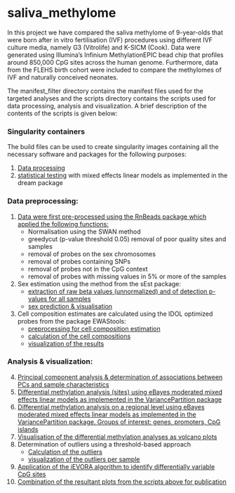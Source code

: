 # saliva_methylome

In this project we have compared the saliva methylome of 9-year-olds that were born after in vitro fertilisation (IVF) procedures using different IVF culture media, namely G3 (Vitrolife) and K-SICM (Cook). Data were generated using Illumina’s Infinium MethylationEPIC bead chip that profiles around 850,000 CpG sites across the human genome. Furthermore, data from the FLEHS birth cohort were included to compare the methylomes of IVF and naturally conceived neonates.

The manifest_filter directory contains the manifest files used for the targeted analyses and the scripts directory contains the scripts used for data processing, analysis and visualization. A brief description of the contents of the scripts is given below:

### Singularity containers
The build files can be used to create singularity images containing all the necessary software and packages for the following purposes:
1. [Data processing](scripts/RnBeadsBlood_build.txt)
2. [statistical testing](scripts/dream_build.txt) with mixed effects linear models as implemented in the dream package

### Data preprocessing:

1. [Data were first pre-processed using the RnBeads package which applied the following functions:](scripts/01_preprocessingSWAN.R)
    + Normalisation using the SWAN method  
    + greedycut (p-value threshold 0.05) removal of poor quality sites and samples
    + removal of probes on the sex chromosomes
    + removal of probes containing SNPs
    + removal of probes not in the CpG context
    + removal of probes with missing values in 5% or more of the samples
2.	Sex estimation using the method from the sEst package:
    + [extraction of raw beta values (unnormalized) and of detection p-values for all samples](scripts/02.1_preprocessingSest.R)
    + [sex prediction & visualisation](scripts/02.2_SexPredictionsEst.R)
3. Cell composition estimates are calculated using the IDOL optimized probes from the package EWAStools:
    + [preprocessing for cell composition estimation](scripts/03.1_preprocessingCellComposition.R)
    + [calculation of the cell compositions](scripts/03.2_CellCompositionEstimation.R)
    + [visualization of the results](scripts/03.3_CellCompositionVisualisation.R)

### Analysis & visualization:

4.	[Principal component analysis & determination of associations between PCs and sample characteristics](scripts/04_PCACovariates.R)
5.	[Differential methylation analysis (sites) using eBayes moderated mixed effects linear models as implemented in the VariancePartition package](scripts/05_EWAS.R)
6.	[Differential methylation analysis on a regional level using eBayes moderated mixed effects linear models as implemented in the VariancePartition package. Groups of interest: genes, promoters, CpG islands](scripts/06_RegionStatistics.R)
7.	[Visualisation of the differential methylation analyses as volcano plots](scripts/07_VolcanoPlot.R)
8.	Determination of outliers using a threshold-based approach
    + [Calculation of the outliers](scripts/08.1_Outliers.R)
    + [visualization of the outliers per sample](scripts/08.2_OutliersVisualisation.R)
9.	[Application of the iEVORA algorithm to identify differentially variable CpG sites](scripts/09_iEVORA.R)
10.	[Combination of the resultant plots from the scripts above for publication](scripts/10_combinePlots.R)
